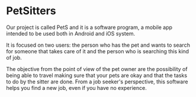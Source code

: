 # PetSitters
Our project is called PetS and it is a software program, a mobile app intended to be used both in Android and iOS system.

It is focused on two users: the person who has the pet and wants to search for someone that takes care of it and the person who is searching this kind of job.

The objective from the point of view of the pet owner are the possibility of being able to travel making sure that your pets are okay and that the tasks to do by the sitter are done. From a job seeker's perspective, this software helps you find a new job, even if you have no experience.
